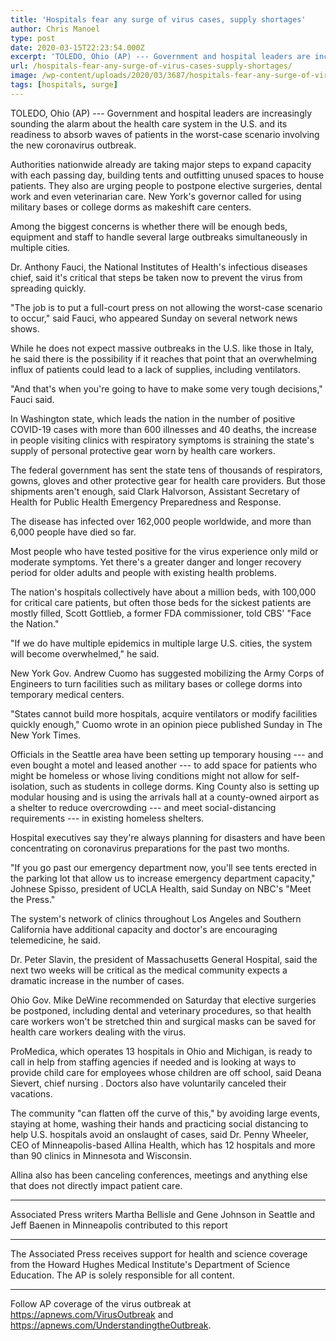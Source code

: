 ```yaml
---
title: 'Hospitals fear any surge of virus cases, supply shortages'
author: Chris Manoel
type: post
date: 2020-03-15T22:23:54.000Z
excerpt: 'TOLEDO, Ohio (AP) --- Government and hospital leaders are increasingly sounding the alarm about the health care system in the U.S. and its readiness to absorb waves of patients in the worst-case scenario involving the new coronavirus outbreak. Authorities nationwide already are taking major steps to expand capacity with each passing day, building tents and&hellip;'
url: /hospitals-fear-any-surge-of-virus-cases-supply-shortages/
image: /wp-content/uploads/2020/03/3687/hospitals-fear-any-surge-of-virus-cases-supply-shortages.jpg
tags: [hospitals, surge]
---
```


TOLEDO, Ohio (AP) --- Government and hospital leaders are increasingly sounding the alarm about the health care system in the U.S. and its readiness to absorb waves of patients in the worst-case scenario involving the new coronavirus outbreak.

Authorities nationwide already are taking major steps to expand capacity with each passing day, building tents and outfitting unused spaces to house patients. They also are urging people to postpone elective surgeries, dental work and even veterinarian care. New York's governor called for using military bases or college dorms as makeshift care centers.

Among the biggest concerns is whether there will be enough beds, equipment and staff to handle several large outbreaks simultaneously in multiple cities.

Dr. Anthony Fauci, the National Institutes of Health's infectious diseases chief, said it's critical that steps be taken now to prevent the virus from spreading quickly.

"The job is to put a full-court press on not allowing the worst-case scenario to occur," said Fauci, who appeared Sunday on several network news shows.

While he does not expect massive outbreaks in the U.S. like those in Italy, he said there is the possibility if it reaches that point that an overwhelming influx of patients could lead to a lack of supplies, including ventilators.

"And that's when you're going to have to make some very tough decisions," Fauci said.

In Washington state, which leads the nation in the number of positive COVID-19 cases with more than 600 illnesses and 40 deaths, the increase in people visiting clinics with respiratory symptoms is straining the state's supply of personal protective gear worn by health care workers.

The federal government has sent the state tens of thousands of respirators, gowns, gloves and other protective gear for health care providers. But those shipments aren't enough, said Clark Halvorson, Assistant Secretary of Health for Public Health Emergency Preparedness and Response.

The disease has infected over 162,000 people worldwide, and more than 6,000 people have died so far.

Most people who have tested positive for the virus experience only mild or moderate symptoms. Yet there's a greater danger and longer recovery period for older adults and people with existing health problems.

The nation's hospitals collectively have about a million beds, with 100,000 for critical care patients, but often those beds for the sickest patients are mostly filled, Scott Gottlieb, a former FDA commissioner, told CBS' "Face the Nation."

"If we do have multiple epidemics in multiple large U.S. cities, the system will become overwhelmed," he said.

New York Gov. Andrew Cuomo has suggested mobilizing the Army Corps of Engineers to turn facilities such as military bases or college dorms into temporary medical centers.

"States cannot build more hospitals, acquire ventilators or modify facilities quickly enough," Cuomo wrote in an opinion piece published Sunday in The New York Times.

Officials in the Seattle area have been setting up temporary housing --- and even bought a motel and leased another --- to add space for patients who might be homeless or whose living conditions might not allow for self-isolation, such as students in college dorms. King County also is setting up modular housing and is using the arrivals hall at a county-owned airport as a shelter to reduce overcrowding --- and meet social-distancing requirements --- in existing homeless shelters.

Hospital executives say they're always planning for disasters and have been concentrating on coronavirus preparations for the past two months.

"If you go past our emergency department now, you'll see tents erected in the parking lot that allow us to increase emergency department capacity," Johnese Spisso, president of UCLA Health, said Sunday on NBC's "Meet the Press."

The system's network of clinics throughout Los Angeles and Southern California have additional capacity and doctor's are encouraging telemedicine, he said.

Dr. Peter Slavin, the president of Massachusetts General Hospital, said the next two weeks will be critical as the medical community expects a dramatic increase in the number of cases.

Ohio Gov. Mike DeWine recommended on Saturday that elective surgeries be postponed, including dental and veterinary procedures, so that health care workers won't be stretched thin and surgical masks can be saved for health care workers dealing with the virus.

ProMedica, which operates 13 hospitals in Ohio and Michigan, is ready to call in help from staffing agencies if needed and is looking at ways to provide child care for employees whose children are off school, said Deana Sievert, chief nursing . Doctors also have voluntarily canceled their vacations.

The community "can flatten off the curve of this," by avoiding large events, staying at home, washing their hands and practicing social distancing to help U.S. hospitals avoid an onslaught of cases, said Dr. Penny Wheeler, CEO of Minneapolis-based Allina Health, which has 12 hospitals and more than 90 clinics in Minnesota and Wisconsin.

Allina also has been canceling conferences, meetings and anything else that does not directly impact patient care.

* * *

Associated Press writers Martha Bellisle and Gene Johnson in Seattle and Jeff Baenen in Minneapolis contributed to this report

* * *

The Associated Press receives support for health and science coverage from the Howard Hughes Medical Institute's Department of Science Education. The AP is solely responsible for all content.

* * *

Follow AP coverage of the virus outbreak at <https://apnews.com/VirusOutbreak> and <https://apnews.com/UnderstandingtheOutbreak>.
